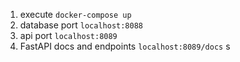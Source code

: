1. execute `docker-compose up`
2. database port `localhost:8088`
3. api port `localhost:8089`
4. FastAPI docs and endpoints `localhost:8089/docs`
s
